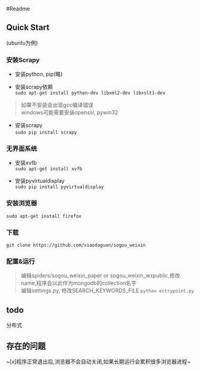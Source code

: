 #Readme  

## Quick Start   

(ubuntu为例)  

### 安装Scrapy  

- 安装python, pip(略)  

- 安装scrapy依赖  
`sudo apt-get install python-dev libxml2-dev libxslt1-dev`  
> 如果不安装会出现gcc编译错误   
> windows可能需要安装openssl, pywin32    

- 安装scrapy    
`sudo pip install scrapy`  
  
### 无界面系统   
- 安装xvfb  
`sudo apt-get install xvfb`  

- 安装pyvirtualdisplay    
`sudo pip install pyvirtualdisplay`  
  
### 安装浏览器  
`sudo apt-get install firefox`  

### 下载  
`git clone https://github.com/xiaodaguan/sogou_weixin`  

### 配置&运行 
> 编辑spiders/sogou_weixin_paper or sogou_weixin_wxpublic,修改name,程序会以此作为mongodb的collection名字  
> 编辑settings.py, 修改SEARCH_KEYWORDS_FILE
`python entrypoint.py`  







## todo  

分布式  

## 存在的问题  

~[x]程序正常退出后,浏览器不会自动关闭,如果长期运行会累积很多浏览器进程~